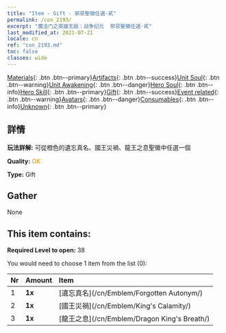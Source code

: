```yaml
---
title: "Item - Gift - 邪惡聖徽任選·貳"
permalink: /con_2193/
excerpt: "魔法门之英雄无敌：战争纪元  邪惡聖徽任選·貳"
last_modified_at: 2021-07-21
locale: cn
ref: "con_2193.md"
toc: false
classes: wide
---
```

 [Materials](/ItemsCN/){: .btn .btn--primary}[Artifacts](/ItemsCN/Artifacts/){: .btn .btn--success}[Unit Soul](/ItemsCN/UnitSoul/){: .btn .btn--warning}[Unit Awakening](/ItemsCN/UnitAwakening/){: .btn .btn--danger}[Hero Soul](/ItemsCN/HeroSoul/){: .btn .btn--info}[Hero Skill](/ItemsCN/HeroSkill/){: .btn .btn--primary}[Gift](/ItemsCN/Gift/){: .btn .btn--success}[Event related](/ItemsCN/Events/){: .btn .btn--warning}[Avatars](/ItemsCN/Avatars/){: .btn .btn--danger}[Consumables](/ItemsCN/Consumables/){: .btn .btn--info}[Unknown](/ItemsCN/Unknown/){: .btn .btn--primary}

## 詳情
 **玩法詳解:** 可從橙色的遺忘真名、國王災禍、龍王之息聖徽中任選一個

 **Quality:** <span style="color: #FF8C00">OK</span>

 **Type:** Gift

## Gather

  None

## This item contains:

 **Required Level to open:** 38

 You would need to choose 1 item from the list (0):

  | Nr | Amount |     Item    |
  |:---|:-------|:------------|
  | 1 |  **1x** | [遺忘真名](/cn/Emblem/Forgotten Autonym/) |  | 
  | 2 |  **1x** | [國王災禍](/cn/Emblem/King's Calamity/) |  | 
  | 3 |  **1x** | [龍王之息](/cn/Emblem/Dragon King's Breath/) |  | 
